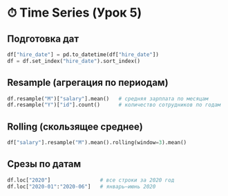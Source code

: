 # ⏱ Time Series (Урок 5)

## Подготовка дат

``` python
df["hire_date"] = pd.to_datetime(df["hire_date"])
df = df.set_index("hire_date").sort_index()
```

## Resample (агрегация по периодам)

``` python
df.resample("M")["salary"].mean()   # средняя зарплата по месяцам
df.resample("Y")["id"].count()      # количество сотрудников по годам
```

## Rolling (скользящее среднее)

``` python
df["salary"].resample("M").mean().rolling(window=3).mean()
```

## Срезы по датам

``` python
df.loc["2020"]                # все строки за 2020 год
df.loc["2020-01":"2020-06"]   # январь–июнь 2020
```